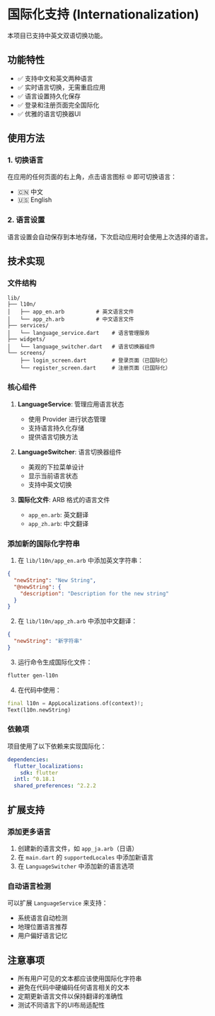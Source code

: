 # 国际化支持 (Internationalization)

本项目已支持中英文双语切换功能。

## 功能特性

- ✅ 支持中文和英文两种语言
- ✅ 实时语言切换，无需重启应用
- ✅ 语言设置持久化保存
- ✅ 登录和注册页面完全国际化
- ✅ 优雅的语言切换器UI

## 使用方法

### 1. 切换语言

在应用的任何页面的右上角，点击语言图标 🌐 即可切换语言：
- 🇨🇳 中文
- 🇺🇸 English

### 2. 语言设置

语言设置会自动保存到本地存储，下次启动应用时会使用上次选择的语言。

## 技术实现

### 文件结构

```
lib/
├── l10n/
│   ├── app_en.arb          # 英文语言文件
│   └── app_zh.arb          # 中文语言文件
├── services/
│   └── language_service.dart    # 语言管理服务
├── widgets/
│   └── language_switcher.dart   # 语言切换器组件
└── screens/
    ├── login_screen.dart        # 登录页面（已国际化）
    └── register_screen.dart     # 注册页面（已国际化）
```

### 核心组件

1. **LanguageService**: 管理应用语言状态
   - 使用 Provider 进行状态管理
   - 支持语言持久化存储
   - 提供语言切换方法

2. **LanguageSwitcher**: 语言切换器组件
   - 美观的下拉菜单设计
   - 显示当前语言状态
   - 支持中英文切换

3. **国际化文件**: ARB 格式的语言文件
   - `app_en.arb`: 英文翻译
   - `app_zh.arb`: 中文翻译

### 添加新的国际化字符串

1. 在 `lib/l10n/app_en.arb` 中添加英文字符串：
```json
{
  "newString": "New String",
  "@newString": {
    "description": "Description for the new string"
  }
}
```

2. 在 `lib/l10n/app_zh.arb` 中添加中文翻译：
```json
{
  "newString": "新字符串"
}
```

3. 运行命令生成国际化文件：
```bash
flutter gen-l10n
```

4. 在代码中使用：
```dart
final l10n = AppLocalizations.of(context)!;
Text(l10n.newString)
```

### 依赖项

项目使用了以下依赖来实现国际化：

```yaml
dependencies:
  flutter_localizations:
    sdk: flutter
  intl: ^0.18.1
  shared_preferences: ^2.2.2
```

## 扩展支持

### 添加更多语言

1. 创建新的语言文件，如 `app_ja.arb`（日语）
2. 在 `main.dart` 的 `supportedLocales` 中添加新语言
3. 在 `LanguageSwitcher` 中添加新的语言选项

### 自动语言检测

可以扩展 `LanguageService` 来支持：
- 系统语言自动检测
- 地理位置语言推荐
- 用户偏好语言记忆

## 注意事项

- 所有用户可见的文本都应该使用国际化字符串
- 避免在代码中硬编码任何语言相关的文本
- 定期更新语言文件以保持翻译的准确性
- 测试不同语言下的UI布局适配性 